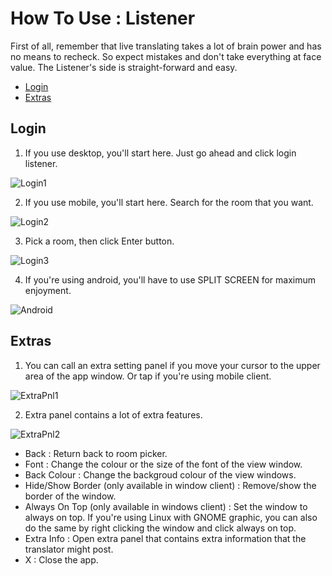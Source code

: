 # How To Use : Listener

First of all, remember that live translating takes a lot of brain power and has no means to recheck. So expect mistakes and don't take everything at face value.
The Listener's side is straight-forward and easy.

* [Login](#login)
* [Extras](#extras)

## Login
1. If you use desktop, you'll start here. Just go ahead and click login listener.

![Login1](https://monmonmnemonics.github.io/MChat/HTU_Listener/Images/Login1.jpg)

2. If you use mobile, you'll start here. Search for the room that you want.

![Login2](https://monmonmnemonics.github.io/MChat/HTU_Listener/Images/Login2.jpg)

3. Pick a room, then click Enter button.

![Login3](https://monmonmnemonics.github.io/MChat/HTU_Listener/Images/Login3.jpg)

4. If you're using android, you'll have to use SPLIT SCREEN for maximum enjoyment.

![Android](https://monmonmnemonics.github.io/MChat/HTU_Listener/Images/Android.png)


## Extras
1. You can call an extra setting panel if you move your cursor to the upper area of the app window.
   Or tap if you're using mobile client.
   
![ExtraPnl1](https://monmonmnemonics.github.io/MChat/HTU_Listener/Images/ExtraPnl1.jpg)

2. Extra panel contains a lot of extra features.

![ExtraPnl2](https://monmonmnemonics.github.io/MChat/HTU_Listener/Images/ExtraPnl2.jpg)

- Back : Return back to room picker.
- Font : Change the colour or the size of the font of the view window.
- Back Colour : Change the backgroud colour of the view windows.
- Hide/Show Border (only available in window client) : Remove/show the border of the window.
- Always On Top (only available in windows client) : Set the window to always on top.
  If you're using Linux with GNOME graphic, you can also do the same by right clicking the window and click always on top.
- Extra Info : Open extra panel that contains extra information that the translator might post.
- X : Close the app.
